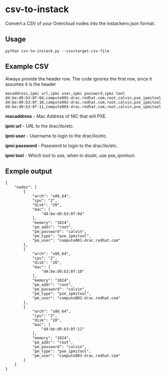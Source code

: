 # csv-to-instack
Convert a CSV of your Overcloud nodes into the instackenv.json format.

## Usage
```
python csv-to-instack.py --csv=target-csv-file
```

## Example CSV
Always provide the header row. The code ignores the first row, since it assumes it is the header

```
macaddress,ipmi url,ipmi user,ipmi password,ipmi tool
d4:be:d9:b3:8f:0d,compute001-drac.redhat.com,root,calvin,pxe_ipmitool
d4:be:d9:b3:8f:10,compute002-drac.redhat.com,root,calvin,pxe_ipmitool
d4:be:d9:b3:8f:11,compute003-drac.redhat.com,root,calvin,pxe_ipmitool
```

**macaddress** - Mac Address of NIC that will PXE.

**ipmi url** - URL to the drac/ilo/etc.

**ipmi user** - Username to login to the drac/ilo/etc.

**ipmi password** - Password to login to the drac/ilo/etc.

**ipmi tool** - Which tool to use, when in doubt, use pxe_ipmitool.

## Exmple output
```
{
    "nodes": [
        {
            "arch": "x86_64", 
            "cpu": "2", 
            "disk": "20", 
            "mac": [
                "d4:be:d9:b3:8f:0d"
            ], 
            "memory": "1024", 
            "pm_addr": "root", 
            "pm_password": "calvin", 
            "pm_type": "pxe_ipmitool", 
            "pm_user": "compute001-drac.redhat.com"
        }, 
        {
            "arch": "x86_64", 
            "cpu": "2", 
            "disk": "20", 
            "mac": [
                "d4:be:d9:b3:8f:10"
            ], 
            "memory": "1024", 
            "pm_addr": "root", 
            "pm_password": "calvin", 
            "pm_type": "pxe_ipmitool", 
            "pm_user": "compute002-drac.redhat.com"
        }, 
        {
            "arch": "x86_64", 
            "cpu": "2", 
            "disk": "20", 
            "mac": [
                "d4:be:d9:b3:8f:11"
            ], 
            "memory": "1024", 
            "pm_addr": "root", 
            "pm_password": "calvin", 
            "pm_type": "pxe_ipmitool", 
            "pm_user": "compute003-drac.redhat.com"
        }
    ]
}
```
